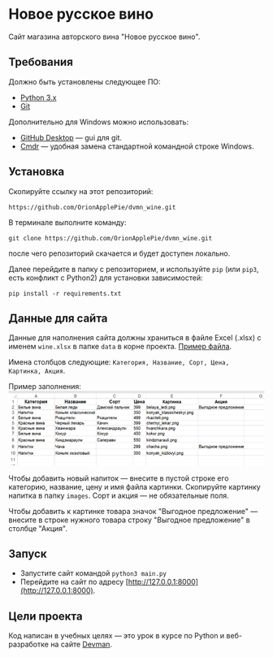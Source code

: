 # Новое русское вино

Сайт магазина авторского вина "Новое русское вино".

## Требования

Должно быть установлены следующее ПО:

- [Python 3.x](https://www.python.org/)
- [Git](https://git-scm.com/download)

Дополнительно для Windows можно использовать:

- [GitHub Desktop](https://desktop.github.com/) &mdash; gui для git.
- [Cmdr](https://cmder.net/) &mdash; удобная замена стандартной командной строке Windows.

## Установка

Скопируйте ссылку на этот репозиторий:
```
https://github.com/OrionApplePie/dvmn_wine.git
```

В терминале выполните команду:
```
git clone https://github.com/OrionApplePie/dvmn_wine.git
```
после чего репозиторий скачается и будет доступен локально.

Далее перейдите в папку с репозиторием, и используйте `pip` (или `pip3`, есть конфликт с Python2) для установки зависимостей:
```
pip install -r requirements.txt
```

## Данные для сайта

Данные для наполнения сайта должны храниться в файле Excel (.xlsx) с именем `wine.xlsx` в папке `data` в корне проекта. [Пример файла](https://dvmn.org/filer/canonical/1610450335/764/).

Имена столбцов следующие: `Категория, Название, Сорт, Цена, Картинка, Акция`.

Пример заполнения:
![Таблица с данными](table.png)

Чтобы добавить новый напиток &mdash; внесите в пустой строке его категорию, название, цену и имя файла картинки. Скопируйте картинку напитка в папку `images`. Сорт и акция &mdash; не обязательные поля.

Чтобы добавить к картинке товара значок "Выгодное предложение" &mdash; внесите в строке нужного товара строку "Выгодное предложение" в столбце "Акция".

## Запуск

- Запустите сайт командой `python3 main.py`
- Перейдите на сайт по адресу [http://127.0.0.1:8000](http://127.0.0.1:8000).

## Цели проекта

Код написан в учебных целях — это урок в курсе по Python и веб-разработке на сайте [Devman](https://dvmn.org).
